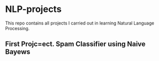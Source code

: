 # NLP-projects
This repo  contains all projects I carried out in learning Natural Language Processing.
## First Projc=ect. Spam Classifier using Naive Bayews
